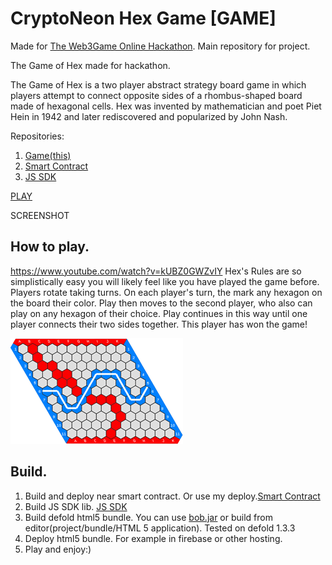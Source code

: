 
# CryptoNeon Hex Game [GAME]
Made for [The Web3Game Online Hackathon](https://roketo.notion.site/The-Web3Game-Online-Hackathon-84fabf42829d44bba1045bb6ce001923).
Main repository for project. 

The Game of Hex made for hackathon.

The Game of Hex is a two player abstract strategy board game in which players attempt to connect opposite sides of a rhombus-shaped board made of hexagonal cells. Hex was invented by mathematician and poet Piet Hein in 1942 and later rediscovered and popularized by John Nash.

Repositories:
 1. [Game(this)](https://github.com/d954mas/hackathon-rocketo-game)
 2. [Smart Contract](https://github.com/d954mas/hackathon-rocketo-backend)
 3. [JS SDK](https://github.com/d954mas/hackathon-roketo-sdk)

[PLAY](https://cryptoneonhex.web.app/)

SCREENSHOT

## How to play.
https://www.youtube.com/watch?v=kUBZ0GWZvIY
Hex's Rules are so simplistically easy you will likely feel like you have played the game before. Players rotate taking turns. On each player's turn, the mark any hexagon on the board their color. Play then moves to the second player, who also can play on any hexagon of their choice. Play continues in this way until one player connects their two sides together. This player has won the game!

![hex_rules.png](https://github.com/d954mas/hackathon-rocketo-game/blob/master/_docs/hex_rules.png)


## Build.
 1. Build and deploy near smart contract. Or use my deploy.[Smart Contract](https://github.com/d954mas/hackathon-rocketo-backend)
 2. Build JS SDK lib. [JS SDK](https://github.com/d954mas/hackathon-roketo-sdk)
 3. Build defold html5 bundle. You can use [bob.jar](https://defold.com/manuals/bob/) or build from editor(project/bundle/HTML 5 application). Tested on defold 1.3.3
 4. Deploy html5 bundle. For example in firebase or other hosting.
 5. Play and enjoy:)



